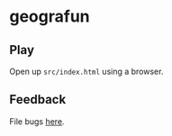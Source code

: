 # geografun

## Play
Open up `src/index.html` using a browser.

## Feedback
File bugs [here](https://github.com/philipclaude/geografun/issues).
